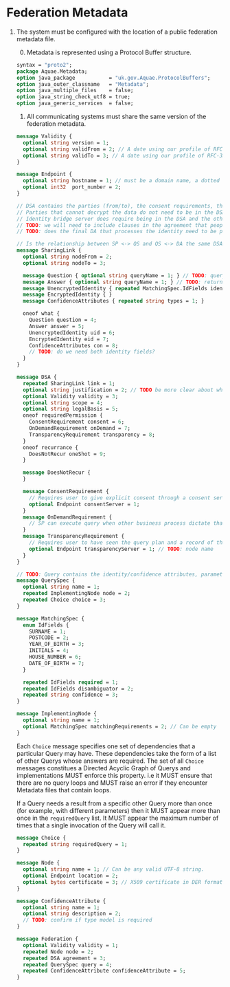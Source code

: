 # Federation Metadata

1. The system must be configured with the location of a public federation metadata file.

    0. Metadata is represented using a Protocol Buffer structure.

    ```protobuf
    syntax = "proto2";
    package Aquae.Metadata;
    option java_package           = "uk.gov.Aquae.ProtocolBuffers";
    option java_outer_classname   = "Metadata";
    option java_multiple_files    = false;
    option java_string_check_utf8 = true;
    option java_generic_services  = false;
    ```

    1. All communicating systems must share the same version of the federation metadata.

    ```protobuf
    message Validity {
      optional string version = 1;
      optional string validFrom = 2; // A date using our profile of RFC-3339
      optional string validTo = 3; // A date using our profile of RFC-3339
    }

    message Endpoint {
      optional string hostname = 1; // must be a domain name, a dotted quad IPv4 or an IPv6 enclosed in square brackets.
      optional int32  port_number = 2;
    }

    // DSA contains the parties (from/to), the consent requirements, the identity/confidence attributes, parameters, return values, what the purpose is (lo-level), when (if citizen is present, recurrance etc.), validity dates, justification (hi-level scope), legal basis, how (Aquae network?)
    // Parties that cannot decrypt the data do not need to be in the DSA.
    // Identity bridge server does require being in the DSA and the other two parties must agree on this choice
    // TODO: we will need to include clauses in the agreement that people will not attempt to get access to this data (cannot store it even if they can due to bad crypto)
    // TODO: does the final DA that processes the identity need to be part of the same DSA as the identity bridge?

    // Is the relationship between SP <-> QS and QS <-> DA the same DSA? Or do you need one each?
    message SharingLink {
      optional string nodeFrom = 2;
      optional string nodeTo = 3;

      message Question { optional string queryName = 1; } // TODO: query params should NOT contain PII
      message Answer { optional string queryName = 1; } // TODO: return values should be in here
      message UnencryptedIdentity { repeated MatchingSpec.IdFields identityFields = 1; }
      message EncryptedIdentity { }
      message ConfidenceAttributes { repeated string types = 1; }

      oneof what {
        Question question = 4;
        Answer answer = 5;
        UnencryptedIdentity uid = 6;
        EncryptedIdentity eid = 7;
        ConfidenceAttributes con = 8;
        // TODO: do we need both identity fields?
      }
    }

    message DSA {
      repeated SharingLink link = 1;
      optional string justification = 2; // TODO be more clear about what this is
      optional Validity validity = 3;
      optional string scope = 4;
      optional string legalBasis = 5;
      oneof requiredPermission {
        ConsentRequirement consent = 6;
        OnDemandRequirement onDemand = 7;
        TransparencyRequirement transparency = 8;
      }
      oneof recurrance {
        DoesNotRecur oneShot = 9;
      }

      message DoesNotRecur {
      }

      message ConsentRequirement {
        // Requires user to give explicit consent through a consent server
        optional Endpoint consentServer = 1;
      }
      message OnDemandRequirement {
        // SP can execute query when other business process dictate that it's required (i.e. legacy form, user unaware of Aquae)
      }
      message TransparencyRequirement {
        // Requires user to have seen the query plan and a record of this from consent/transparency server
        optional Endpoint transparencyServer = 1; // TODO: node name
      }
    }

    // TODO: Query contains the identity/confidence attributes, parameters, return values
    message QuerySpec {
      optional string name = 1;
      repeated ImplementingNode node = 2;
      repeated Choice choice = 3;
    }

    message MatchingSpec {
      enum IdFields {
        SURNAME = 1;
        POSTCODE = 2;
        YEAR_OF_BIRTH = 3;
        INITIALS = 4;
        HOUSE_NUMBER = 6;
        DATE_OF_BIRTH = 7;
      }

      repeated IdFields required = 1;
      repeated IdFields disambiguator = 2;
      repeated string confidence = 3;
    }

    message ImplementingNode {
      optional string name = 1;
      optional MatchingSpec matchingRequirements = 2; // Can be empty
    }

    ```

    Each `Choice` message specifies one set of dependencies that a particular Query may have. These dependencies take the form of a list of other Querys whose answers are required. The set of all `Choice` messages constitues a Directed Acyclic Graph of Querys and implementations MUST enforce this property. i.e it MUST ensure that there are no query loops and MUST raise an error if they encounter Metadata files that contain loops.

    If a Query needs a result from a specific other Query more than once (for example, with different parameters) then it MUST appear more than once in the `requiredQuery` list. It MUST appear the maximum number of times that a single invocation of the Query will call it.

    ```protobuf
    message Choice {
      repeated string requiredQuery = 1;
    }

    message Node {
      optional string name = 1; // Can be any valid UTF-8 string.
      optional Endpoint location = 2;
      optional bytes certificate = 3; // X509 certificate in DER format
    }

    message ConfidenceAttribute {
      optional string name = 1;
      optional string description = 2;
      // TODO: confirm if type model is required
    }

    message Federation {
      optional Validity validity = 1;
      repeated Node node = 2;
      repeated DSA agreement = 3;
      repeated QuerySpec query = 4;
      repeated ConfidenceAttribute confidenceAttribute = 5;
    }
    ```
